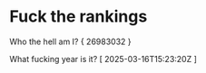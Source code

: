 # Fuck the rankings

Who the hell am I?
{ 26983032 }

What fucking year is it?
[ 2025-03-16T15:23:20Z ]
